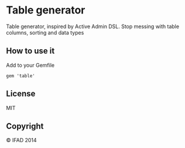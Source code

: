 # Table generator

Table generator, inspired by Active Admin DSL.
Stop messing with table columns, sorting and data types

## How to use it

Add to your Gemfile

    gem 'table'

## License
MIT

## Copyright
&copy; IFAD 2014
